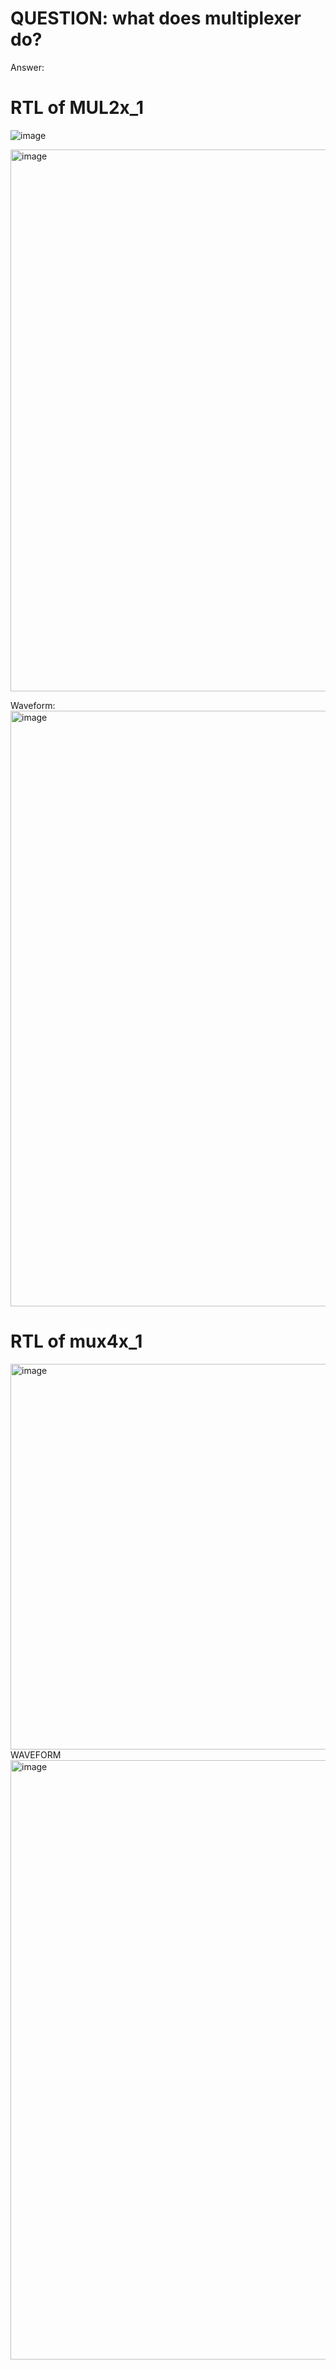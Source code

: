 # QUESTION: what does multiplexer do?
Answer: 
# RTL of MUL2x_1
![image](https://github.com/user-attachments/assets/acddd40e-b9d5-47c3-b1d6-cec04e38c731)

<img width="867" alt="image" src="https://github.com/user-attachments/assets/fd08d48b-828e-4c4c-89d1-987487541b60">

Waveform:
<img width="953" alt="image" src="https://github.com/user-attachments/assets/7f62df8d-9bc1-47c1-9b5a-8de0c594608c">

# RTL of mux4x_1
<img width="617" alt="image" src="https://github.com/user-attachments/assets/5482f458-879b-4ce1-85b4-4f5a608c41ee">
WAVEFORM
<img width="959" alt="image" src="https://github.com/user-attachments/assets/1f4f7a00-cea9-4c68-b631-a7f939eb5eee">

